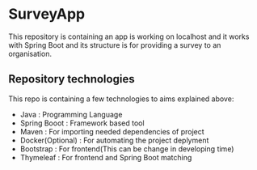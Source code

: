 # SurveyApp

This repository is containing an app is working on localhost and it 
works with Spring Boot and its structure is for providing a survey to an organisation.

## Repository technologies

This repo is containing a few technologies to aims explained above:

- Java  : Programming Language 
- Spring Booot  : Framework based tool
- Maven   : For importing needed dependencies of project
- Docker(Optional)    : For automating the project deplyment
- Bootstrap   : For frontend(This can be change in developing time)
- Thymeleaf   : For frontend and Spring Boot matching
